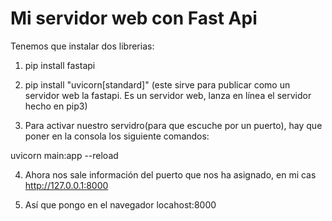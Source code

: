 # Mi servidor web con Fast Api

Tenemos que instalar dos librerias:
1. pip install fastapi
2. pip install "uvicorn[standard]"
 (este sirve para publicar como un servidor web la fastapi. Es un servidor web, lanza en línea el servidor hecho en pip3)

3. Para activar nuestro servidro(para que escuche por un puerto), hay que poner en la consola los siguiente comandos:

  uvicorn main:app --reload

4. Ahora nos sale información del puerto que nos ha asignado, en mi cas
   http://127.0.0.1:8000

5. Así que pongo en el navegador locahost:8000
